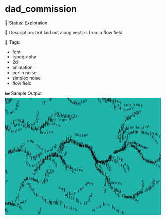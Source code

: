 # dad_commission

🧪 Status: Exploration

📎 Description: text laid out along vectors from a flow field 

🎨 Tags: 
- font
- typography
- 2d
- animation
- perlin noise
- simplex noise
- flow field

🖼️ Sample Output:  
<img src="gif-049.webp" alt="dad_commission Sample Output" width="800" />
